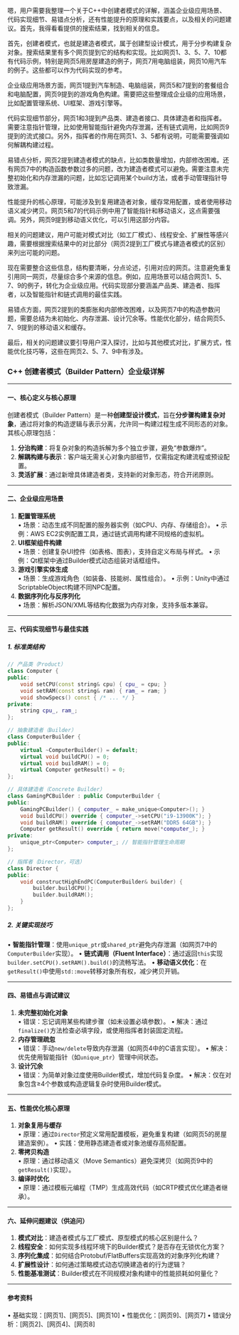 嗯，用户需要我整理一个关于C++中创建者模式的详解，涵盖企业级应用场景、代码实现细节、易错点分析，还有性能提升的原理和实践要点，以及相关的问题建议。首先，我得看看提供的搜索结果，找到相关的信息。

首先，创建者模式，也就是建造者模式，属于创建型设计模式，用于分步构建复杂对象。搜索结果里有多个网页提到它的结构和实现。比如网页1、3、5、7、10都有代码示例，特别是网页5用房屋建造的例子，网页7用电脑组装，网页10用汽车的例子。这些都可以作为代码实现的参考。

企业级应用场景方面，网页1提到汽车制造、电脑组装，网页5和7提到的套餐组合和电脑配置，网页9提到的游戏角色构建。需要把这些整理成企业级的应用场景，比如配置管理系统、UI框架、游戏引擎等。

代码实现细节部分，网页1和3提到产品类、建造者接口、具体建造者和指挥者。需要注意指针管理，比如使用智能指针避免内存泄漏，还有链式调用，比如网页9提到的流式接口。另外，指挥者的作用在网页1、3、5都有说明，可能需要强调如何解耦构建过程。

易错点分析，网页2提到建造者模式的缺点，比如类数量增加，内部修改困难。还有网页7中的构造函数参数过多的问题，改为建造者模式可以避免。需要注意未完整初始化和内存泄漏的问题，比如忘记调用某个build方法，或者手动管理指针导致泄漏。

性能提升的核心原理，可能涉及到复用建造者对象，缓存常用配置，或者使用移动语义减少拷贝。网页5和7的代码示例中用了智能指针和移动语义，这点需要强调。另外，网页9提到移动语义优化，可以引用这部分内容。

相关的问题建议，用户可能对模式对比（如工厂模式）、线程安全、扩展性等感兴趣，需要根据搜索结果中的对比部分（网页2提到工厂模式与建造者模式的区别）来列出可能的问题。

现在需要整合这些信息，结构要清晰，分点论述，引用对应的网页。注意避免重复引用同一网页，尽量综合多个来源的信息。例如，应用场景可以结合网页1、5、7、9的例子，转化为企业级应用。代码实现部分要涵盖产品类、建造者、指挥者，以及智能指针和链式调用的最佳实践。

易错点方面，网页2提到的类膨胀和内部修改困难，以及网页7中的构造参数问题，需要总结为未初始化、内存泄漏、设计冗余等。性能优化部分，结合网页5、7、9提到的移动语义和缓存。

最后，相关的问题建议要引导用户深入探讨，比如与其他模式对比，扩展方式，性能优化技巧等，这些在网页2、5、7、9中有涉及。




### C++ 创建者模式（Builder Pattern）企业级详解

---

#### **一、核心定义与核心原理**
创建者模式（Builder Pattern）是一种**创建型设计模式**，旨在**分步骤构建复杂对象**，通过将对象的构造逻辑与表示分离，允许同一构建过程生成不同形态的对象。其核心原理包括：
1. **分治构建**：将复杂对象的构造拆解为多个独立步骤，避免“参数爆炸”。
2. **解耦构建与表示**：客户端无需关心对象内部细节，仅需指定构建流程或预设配置。
3. **灵活扩展**：通过新增具体建造者类，支持新的对象形态，符合开闭原则。

---

#### **二、企业级应用场景**
1. **配置管理系统**  
   • 场景：动态生成不同配置的服务器实例（如CPU、内存、存储组合）。
   • 示例：AWS EC2实例配置工具，通过链式调用构建不同规格的虚拟机。
2. **UI框架组件构建**  
   • 场景：创建复杂UI控件（如表格、图表），支持自定义布局与样式。
   • 示例：Qt框架中通过Builder模式动态组装对话框组件。
3. **游戏引擎实体生成**  
   • 场景：生成游戏角色（如装备、技能树、属性组合）。
   • 示例：Unity中通过ScriptableObject构建不同NPC配置。
4. **数据序列化与反序列化**  
   • 场景：解析JSON/XML等结构化数据为内存对象，支持多版本兼容。

---

#### **三、代码实现细节与最佳实践**
##### **1. 标准类结构**
```cpp
// 产品类（Product）
class Computer {
public:
    void setCPU(const string& cpu) { cpu_ = cpu; }
    void setRAM(const string& ram) { ram_ = ram; }
    void showSpecs() const { /* ... */ }
private:
    string cpu_, ram_;
};

// 抽象建造者（Builder）
class ComputerBuilder {
public:
    virtual ~ComputerBuilder() = default;
    virtual void buildCPU() = 0;
    virtual void buildRAM() = 0;
    virtual Computer getResult() = 0;
};

// 具体建造者（Concrete Builder）
class GamingPCBuilder : public ComputerBuilder {
public:
    GamingPCBuilder() { computer_ = make_unique<Computer>(); }
    void buildCPU() override { computer_->setCPU("i9-13900K"); }
    void buildRAM() override { computer_->setRAM("DDR5 64GB"); }
    Computer getResult() override { return move(*computer_); }
private:
    unique_ptr<Computer> computer_; // 智能指针管理生命周期
};

// 指挥者（Director，可选）
class Director {
public:
    void constructHighEndPC(ComputerBuilder& builder) {
        builder.buildCPU();
        builder.buildRAM();
    }
};
```

##### **2. 关键实现技巧**
• **智能指针管理**：使用`unique_ptr`或`shared_ptr`避免内存泄漏（如网页7中的`ComputerBuilder`实现）。
• **链式调用（Fluent Interface）**：通过返回`this`实现`builder.setCPU().setRAM().build()`的流畅写法。
• **移动语义优化**：在`getResult()`中使用`std::move`转移对象所有权，减少拷贝开销。

---

#### **四、易错点与调试建议**
1. **未完整初始化对象**  
   • 错误：忘记调用某些构建步骤（如未设置必填参数）。
   • 解决：通过`finalize()`方法检查必填字段，或使用指挥者封装固定流程。
2. **内存管理疏忽**  
   • 错误：手动`new/delete`导致内存泄漏（如网页4中的C语言实现）。
   • 解决：优先使用智能指针（如`unique_ptr`）管理中间状态。
3. **设计冗余**  
   • 错误：为简单对象过度使用Builder模式，增加代码复杂度。
   • 解决：仅在对象包含≥4个参数或构造逻辑复杂时使用Builder模式。

---

#### **五、性能优化核心原理**
1. **对象复用与缓存**  
   • 原理：通过`Director`预定义常用配置模板，避免重复构建（如网页5的房屋建造案例）。
   • 实践：使用静态建造者或对象池缓存高频配置。
2. **零拷贝构造**  
   • 原理：通过移动语义（Move Semantics）避免深拷贝（如网页9中的`getResult()`实现）。
3. **编译时优化**  
   • 原理：通过模板元编程（TMP）生成高效代码（如CRTP模式优化建造者继承）。

---

#### **六、延伸问题建议（供追问）**
1. **模式对比**：建造者模式与工厂模式、原型模式的核心区别是什么？
2. **线程安全**：如何实现多线程环境下的Builder模式？是否存在无锁优化方案？
3. **序列化集成**：如何结合Protobuf/FlatBuffers实现高效的对象序列化构建？
4. **扩展性设计**：如何通过策略模式动态切换建造者的行为逻辑？
5. **性能基准测试**：Builder模式在不同规模对象构建中的性能损耗如何量化？

---

#### **参考资料**
• 基础实现：[网页1]、[网页5]、[网页10]
• 性能优化：[网页9]、[网页7]
• 错误分析：[网页2]、[网页4]、[网页8]